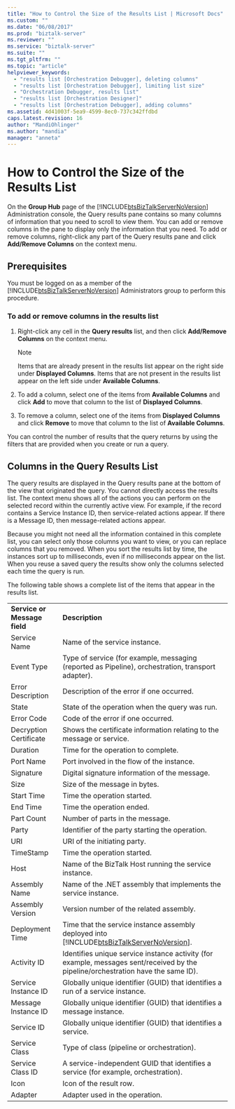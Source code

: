 ```yaml
---
title: "How to Control the Size of the Results List | Microsoft Docs"
ms.custom: ""
ms.date: "06/08/2017"
ms.prod: "biztalk-server"
ms.reviewer: ""
ms.service: "biztalk-server"
ms.suite: ""
ms.tgt_pltfrm: ""
ms.topic: "article"
helpviewer_keywords: 
  - "results list [Orchestration Debugger], deleting columns"
  - "results list [Orchestration Debugger], limiting list size"
  - "Orchestration Debugger, results list"
  - "results list [Orchestration Designer]"
  - "results list [Orchestration Debugger], adding columns"
ms.assetid: 4d41003f-5ea9-4599-8ec0-737c342ffdbd
caps.latest.revision: 16
author: "MandiOhlinger"
ms.author: "mandia"
manager: "anneta"
---
```

# How to Control the Size of the Results List
On the **Group Hub** page of the [!INCLUDE[btsBizTalkServerNoVersion](../includes/btsbiztalkservernoversion-md.md)] Administration console, the Query results pane contains so many columns of information that you need to scroll to view them. You can add or remove columns in the pane to display only the information that you need. To add or remove columns, right-click any part of the Query results pane and click **Add/Remove Columns** on the context menu.  
  
## Prerequisites  
 You must be logged on as a member of the [!INCLUDE[btsBizTalkServerNoVersion](../includes/btsbiztalkservernoversion-md.md)] Administrators group to perform this procedure.  
  
### To add or remove columns in the results list  
  
1.  Right-click any cell in the **Query results** list, and then click **Add/Remove Columns** on the context menu.  
  
    > [!NOTE]
    >  Items that are already present in the results list appear on the right side under **Displayed Columns**. Items that are not present in the results list appear on the left side under **Available Columns**.  
  
2.  To add a column, select one of the items from **Available Columns** and click **Add** to move that column to the list of **Displayed Columns**.  
  
3.  To remove a column, select one of the items from **Displayed Columns** and click **Remove** to move that column to the list of **Available Columns**.  
  
 You can control the number of results that the query returns by using the filters that are provided when you create or run a query.  
  
## Columns in the Query Results List  
 The query results are displayed in the Query results pane at the bottom of the view that originated the query. You cannot directly access the results list. The context menu shows all of the actions you can perform on the selected record within the currently active view. For example, if the record contains a Service Instance ID, then service-related actions appear. If there is a Message ID, then message-related actions appear.  
  
 Because you might not need all the information contained in this complete list, you can select only those columns you want to view, or you can replace columns that you removed. When you sort the results list by time, the instances sort up to milliseconds, even if no milliseconds appear on the list. When you reuse a saved query the results show only the columns selected each time the query is run.  
  
 The following table shows a complete list of the items that appear in the results list.  
  
|||  
|-|-|  
|**Service or Message field**|**Description**|  
|Service Name|Name of the service instance.|  
|Event Type|Type of service (for example, messaging (reported as Pipeline), orchestration, transport adapter).|  
|Error Description|Description of the error if one occurred.|  
|State|State of the operation when the query was run.|  
|Error Code|Code of the error if one occurred.|  
|Decryption Certificate|Shows the certificate information relating to the message or service.|  
|Duration|Time for the operation to complete.|  
|Port Name|Port involved in the flow of the instance.|  
|Signature|Digital signature information of the message.|  
|Size|Size of the message in bytes.|  
|Start Time|Time the operation started.|  
|End Time|Time the operation ended.|  
|Part Count|Number of parts in the message.|  
|Party|Identifier of the party starting the operation.|  
|URI|URI of the initiating party.|  
|TimeStamp|Time the operation started.|  
|Host|Name of the BizTalk Host running the service instance.|  
|Assembly Name|Name of the .NET assembly that implements the service instance.|  
|Assembly Version|Version number of the related assembly.|  
|Deployment Time|Time that the service instance assembly deployed into [!INCLUDE[btsBizTalkServerNoVersion](../includes/btsbiztalkservernoversion-md.md)].|  
|Activity ID|Identifies unique service instance activity (for example, messages sent/received by the pipeline/orchestration have the same ID).|  
|Service Instance ID|Globally unique identifier (GUID) that identifies a run of a service instance.|  
|Message Instance ID|Globally unique identifier (GUID) that identifies a message instance.|  
|Service ID|Globally unique identifier (GUID) that identifies a service.|  
|Service Class|Type of class (pipeline or orchestration).|  
|Service Class ID|A service-independent GUID that identifies a service (for example, orchestration).|  
|Icon|Icon of the result row.|  
|Adapter|Adapter used in the operation.|